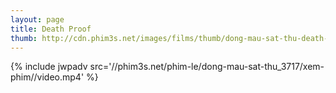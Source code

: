 ```yaml
---
layout: page
title: Death Proof
thumb: http://cdn.phim3s.net/images/films/thumb/dong-mau-sat-thu-death-proof-2007.jpg
---
```

{% include jwpadv src='//phim3s.net/phim-le/dong-mau-sat-thu_3717/xem-phim//video.mp4' %}